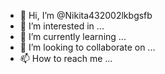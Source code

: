 - 👋 Hi, I’m @Nikita432002lkbgsfb
- 👀 I’m interested in ...
- 🌱 I’m currently learning ...
- 💞️ I’m looking to collaborate on ...
- 📫 How to reach me ...

<!---
Nikita432002lkbgsfb/Nikita432002lkbgsfb is a ✨ special ✨ repository because its `README.md` (this file) appears on your GitHub profile.
You can click the Preview link to take a look at your changes.
--->
